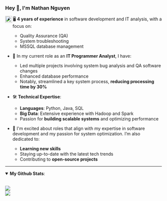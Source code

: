 ### Hey 👋, I'm Nathan Nguyen  
<a href="https://www.linkedin.com/in/nhat-nguyen-514967139/">
  <img align="left" alt="Nathan's LinkedIn" width="22px" src="https://cdn.jsdelivr.net/npm/simple-icons@v3/icons/linkedin.svg" />
</a>

- 🖥️ **4 years of experience** in software development and IT analysis, with a focus on:  
  - Quality Assurance (QA)  
  - System troubleshooting  
  - MSSQL database management  

- 💼 In my current role as an **IT Programmer Analyst**, I have:  
  - Led multiple projects involving system bug analysis and QA software changes  
  - Enhanced database performance  
  - Notably, streamlined a key system process, **reducing processing time by 30%**

- 🛠️ **Technical Expertise**:  
  - **Languages**: Python, Java, SQL  
  - **Big Data**: Extensive experience with Hadoop and Spark  
  - Passion for **building scalable systems** and optimizing performance  

- 🚀 I'm excited about roles that align with my expertise in software development and my passion for system optimization. I’m also dedicated to:  
  - **Learning new skills**  
  - Staying up-to-date with the latest tech trends  
  - Contributing to **open-source projects**

---

<details open>
  <summary><b>My Github Stats</b>: </summary>
  
  <br>
  <p>
    <img src = "https://github-readme-stats.vercel.app/api?username=nhatmn2&show_icons=true&theme=tokyonight&line_height=27">
    <br />
    <img src = "https://github-readme-stats.vercel.app/api/top-langs/?username=nhatmn2&theme=tokyonight">
  </p>
</details>
